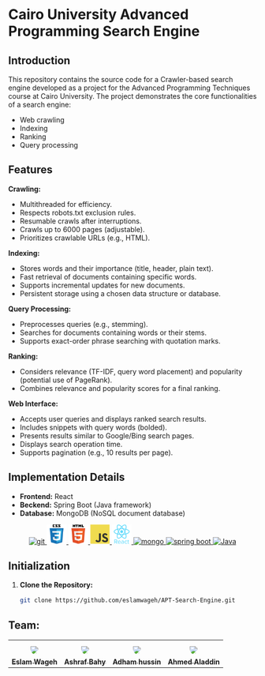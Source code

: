 # Cairo University Advanced Programming Search Engine

## Introduction

This repository contains the source code for a Crawler-based search engine developed as a project for the Advanced Programming Techniques course at Cairo University. The project demonstrates the core functionalities of a search engine:

* Web crawling
* Indexing
* Ranking
* Query processing

## Features

**Crawling:**

* Multithreaded for efficiency.
* Respects robots.txt exclusion rules.
* Resumable crawls after interruptions.
* Crawls up to 6000 pages (adjustable).
* Prioritizes crawlable URLs (e.g., HTML).

**Indexing:**

* Stores words and their importance (title, header, plain text).
* Fast retrieval of documents containing specific words.
* Supports incremental updates for new documents.
* Persistent storage using a chosen data structure or database.

**Query Processing:**

* Preprocesses queries (e.g., stemming).
* Searches for documents containing words or their stems.
* Supports exact-order phrase searching with quotation marks.

**Ranking:**

* Considers relevance (TF-IDF, query word placement) and popularity (potential use of PageRank).
* Combines relevance and popularity scores for a final ranking.

**Web Interface:**

* Accepts user queries and displays ranked search results.
* Includes snippets with query words (bolded).
* Presents results similar to Google/Bing search pages.
* Displays search operation time.
* Supports pagination (e.g., 10 results per page).


## Implementation Details

* **Frontend:** React
* **Beckend:** Spring Boot (Java framework)
* **Database:** MongoDB (NoSQL document database)

<p align="center"> <a href="https://git-scm.com/" target="_blank" rel="noreferrer"> <img src="https://www.vectorlogo.zone/logos/git-scm/git-scm-icon.svg" alt="git" width="40" height="40"/> </a><a href="https://www.w3schools.com/css/" target="_blank" rel="noreferrer"> <img src="https://raw.githubusercontent.com/devicons/devicon/master/icons/css3/css3-original-wordmark.svg" alt="css3" width="40" height="40"/> </a>  <a href="https://www.w3.org/html/" target="_blank" rel="noreferrer"> <img src="https://raw.githubusercontent.com/devicons/devicon/master/icons/html5/html5-original-wordmark.svg" alt="html5" width="40" height="40"/> </a> <a href="https://developer.mozilla.org/en-US/docs/Web/JavaScript" target="_blank" rel="noreferrer"> <img src="https://raw.githubusercontent.com/devicons/devicon/master/icons/javascript/javascript-original.svg" alt="javascript" width="40" height="40"/> </a> <a href="https://reactjs.org/" target="_blank" rel="noreferrer"> <img src="https://raw.githubusercontent.com/devicons/devicon/master/icons/react/react-original-wordmark.svg" alt="react" width="40" height="40"/> </a><a href="https://www.mongodb.com/" target="_blank" rel="noreferrer"> <img src="https://user-images.githubusercontent.com/25181517/182884177-d48a8579-2cd0-447a-b9a6-ffc7cb02560e.png" alt="mongo" width="40" height="40"/> </a> <a href="https://spring.io/projects/spring-boot" target="_blank" rel="noreferrer"> <img src="https://user-images.githubusercontent.com/25181517/183891303-41f257f8-6b3d-487c-aa56-c497b880d0fb.png" alt="spring boot" width="40" height="40"/> </a> <a href="https://www.java.com/en/" target="_blank" rel="noreferrer"> <img src="https://raw.githubusercontent.com/jmnote/z-icons/master/svg/java.svg" alt="Java" width="80" height="40"/> </a> </p>




## Initialization

1. **Clone the Repository:**
   ```bash
   git clone https://github.com/eslamwageh/APT-Search-Engine.git
   ```

## Team: 
<table align='center'>
<tr>
    <td align="center" style="word-wrap: break-word; width: 150.0; height: 150.0">
        <a href=https://github.com/eslamwageh>
            <img src=https://avatars.githubusercontent.com/u/53353517?v=4 width="100;"  style="border-radius:50%;align-items:center;justify-content:center;overflow:hidden;padding-top:10px">
            <br />
            <sub style="font-size:14px"><b>Eslam Wageh</b></sub>
        </a>
    </td>
    <td align="center" style="word-wrap: break-word; width: 150.0; height: 150.0">
        <a href=https://github.com/Ashraf-Bahy>
            <img src=https://avatars.githubusercontent.com/u/111181298?v=4 width="100;"  style="border-radius:50%;align-items:center;justify-content:center;overflow:hidden;padding-top:10px">
            <br />
            <sub style="font-size:14px"><b>Ashraf Bahy</b></sub>
        </a>
    </td>
    <td align="center" style="word-wrap: break-word; width: 150.0; height: 150.0">
        <a href=https://github.com/Adham-hussin>
            <img src=https://avatars.githubusercontent.com/u/67987638?v=4 width="100;"  style="border-radius:50%;align-items:center;justify-content:center;overflow:hidden;padding-top:10px">
            <br />
            <sub style="font-size:14px"><b>Adham hussin</b></sub>
        </a>
    </td>
    <td align="center" style="word-wrap: break-word; width: 150.0; height: 150.0">
        <a href=https://github.com/Ahmed-Aladdiin>
            <img src=https://avatars.githubusercontent.com/u/118504851?v=4 width="100;"  style="border-radius:50%;align-items:center;justify-content:center;overflow:hidden;padding-top:10px">
            <br />
            <sub style="font-size:14px"><b>Ahmed Aladdin</b></sub>
        </a>
    </td>
</tr>
</table>
